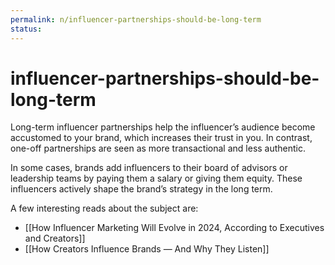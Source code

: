 ```yaml
---
permalink: n/influencer-partnerships-should-be-long-term
status: 
---
```

# influencer-partnerships-should-be-long-term

Long-term influencer partnerships help the influencer’s audience become accustomed to your brand, which increases their trust in you. In contrast, one-off partnerships are seen as more transactional and less authentic.

In some cases, brands add influencers to their board of advisors or leadership teams by paying them a salary or giving them equity. These influencers actively shape the brand’s strategy in the long term.

A few interesting reads about the subject are:

- [[How Influencer Marketing Will Evolve in 2024, According to Executives and Creators]]
- [[How Creators Influence Brands — And Why They Listen]]
